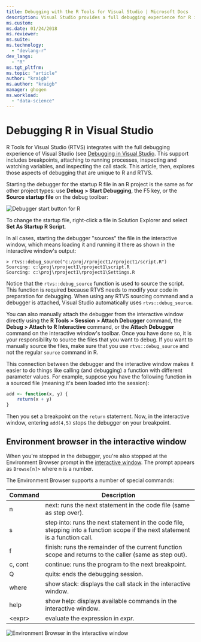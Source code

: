 ```yaml
---
title: Debugging with the R Tools for Visual Studio | Microsoft Docs
description: Visual Studio provides a full debugging experience for R including breakpoints, attach, call stack, and inspecting variables.
ms.custom:
ms.date: 01/24/2018
ms.reviewer:
ms.suite:
ms.technology: 
  - "devlang-r"
dev_langs:
  - "R"
ms.tgt_pltfrm:
ms.topic: "article"
author: "kraigb"
ms.author: "kraigb"
manager: ghogen
ms.workload: 
  - "data-science"
---
```


# Debugging R in Visual Studio

R Tools for Visual Studio (RTVS) integrates with the full debugging experience of Visual Studio (see [Debugging in Visual Studio](../debugger/debugging-in-visual-studio.md). This support includes breakpoints, attaching to running processes, inspecting and watching variables, and inspecting the call stack. This article, then, explores those aspects of debugging that are unique to R and RTVS.

Starting the debugger for the startup R file in an R project is the same as for other project types: use **Debug > Start Debugging**, the F5 key, or the **Source startup file** on the debug toolbar: 

![Debugger start button for R](media/debugger-start-button.png)

To change the startup file, right-click a file in Solution Explorer and select **Set As Startup R Script**.

In all cases, starting the debugger "sources" the file in the interactive window, which means loading it and running it there as shown in the interactive window's output:

```output
> rtvs::debug_source("c:/proj/rproject1/rproject1/script.R")
Sourcing: c:\proj\rproject1\rproject1\script.R
Sourcing: c:\proj\rproject1\rproject1\Settings.R
```

Notice that the `rtvs::debug_source` function is used to source the script. This function is required because RTVS needs to modify your code in preparation for debugging. When using any RTVS sourcing command and a debugger is attached, Visual Studio automatically uses `rtvs::debug_source`.

You can also manually attach the debugger from the interactive window directly using the **R Tools > Session > Attach Debugger** command, the **Debug > Attach to R Interactive** command, or the **Attach Debugger** command on the interactive window's toolbar. Once you have done so, it is your responsibility to source the files that you want to debug. If you want to manually source the files, make sure that you use `rtvs::debug_source` and not the regular `source` command in R.

This connection between the debugger and the interactive window makes it easier to do things like calling (and debugging) a function with different parameter values. For example, suppose you have the following function in a sourced file (meaning it's been loaded into the session):

```R
add <- function(x, y) {
    return(x + y)
}
```

Then you set a breakpoint on the `return` statement. Now, in the interactive window, entering `add(4,5)` stops the debugger on your breakpoint.

## Environment browser in the interactive window

When you're stopped in the debugger, you're also stopped at the Environment Browser prompt in the [interactive window](interactive-repl-for-r-in-visual-studio.md). The prompt appears as `Browse[n]>` where n is a number.

The Environment Browser supports a number of special commands:

| Command | Description |
| --- | --- |
| n | next: runs the next statement in the code file (same as step over). |
| s | step into: runs the next statement in the code file, stepping into a function scope if the next statement is a function call. |
| f | finish: runs the remainder of the current function scope and returns to the caller (same as step out). |
| c, cont | continue: runs the program to the next breakpoint. |
| Q | quits: ends the debugging session. |
| where | show stack: displays the call stack in the interactive window. |
| help | show help: displays available commands in the interactive window. |
| &lt;expr&gt; | evaluate the expression in *expr*. |

![Environment Browser in the interactive window](media/debugger-environment-browser.png)
